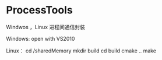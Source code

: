 # ProcessTools
Windwos ，Linux 进程间通信封装

Windows:
open with VS2010

Linux：
cd /sharedMemory
mkdir build
cd build 
cmake ..
make

